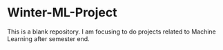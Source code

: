 # Winter-ML-Project
This is a blank repository. I am focusing to do projects related to Machine Learning after semester end.
